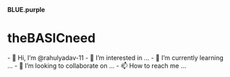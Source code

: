 <html>
  <b> BLUE.purple </b>
  <H1>
  theBASICneed
  </H1>
</html>
- 👋 Hi, I’m @rahulyadav-11
- 👀 I’m interested in ...
- 🌱 I’m currently learning ...
- 💞️ I’m looking to collaborate on ...
- 📫 How to reach me ...

<!---
rahulyadav-11/rahulyadav-11 is a ✨ special ✨ repository because its `README.md` (this file) appears on your GitHub profile.
You can click the Preview link to take a look at your changes.
--->
